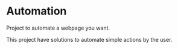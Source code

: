 # Automation
Project to automate a webpage you want.

This project have solutions to automate simple actions by the user.
